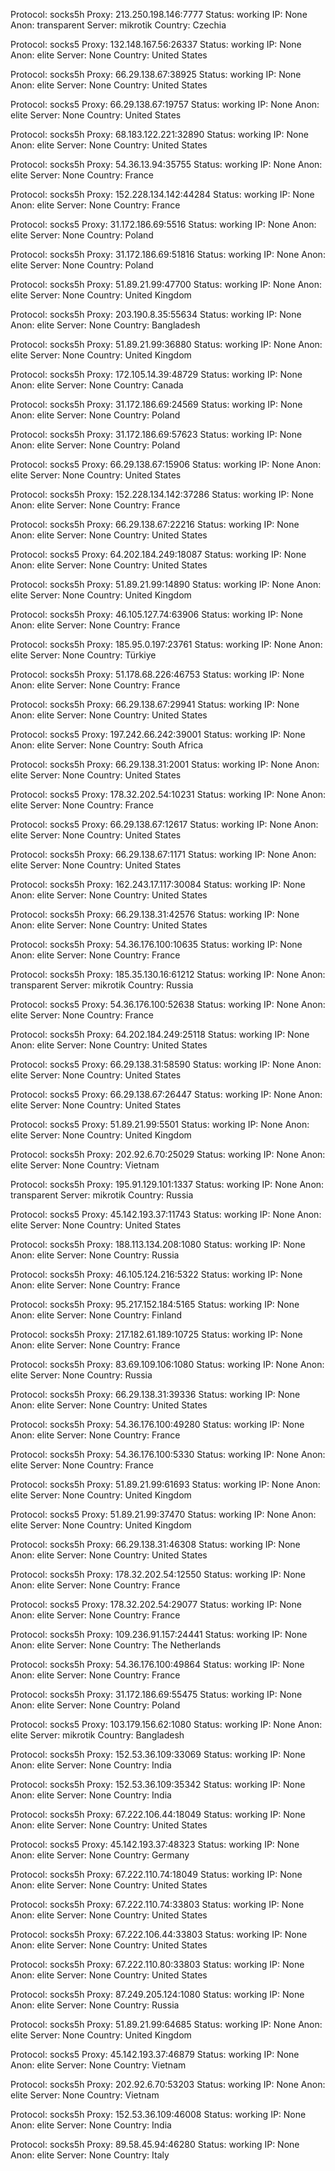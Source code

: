Protocol: socks5h
Proxy: 213.250.198.146:7777
Status: working
IP: None
Anon: transparent
Server: mikrotik
Country: Czechia

Protocol: socks5
Proxy: 132.148.167.56:26337
Status: working
IP: None
Anon: elite
Server: None
Country: United States

Protocol: socks5h
Proxy: 66.29.138.67:38925
Status: working
IP: None
Anon: elite
Server: None
Country: United States

Protocol: socks5
Proxy: 66.29.138.67:19757
Status: working
IP: None
Anon: elite
Server: None
Country: United States

Protocol: socks5h
Proxy: 68.183.122.221:32890
Status: working
IP: None
Anon: elite
Server: None
Country: United States

Protocol: socks5h
Proxy: 54.36.13.94:35755
Status: working
IP: None
Anon: elite
Server: None
Country: France

Protocol: socks5h
Proxy: 152.228.134.142:44284
Status: working
IP: None
Anon: elite
Server: None
Country: France

Protocol: socks5
Proxy: 31.172.186.69:5516
Status: working
IP: None
Anon: elite
Server: None
Country: Poland

Protocol: socks5h
Proxy: 31.172.186.69:51816
Status: working
IP: None
Anon: elite
Server: None
Country: Poland

Protocol: socks5h
Proxy: 51.89.21.99:47700
Status: working
IP: None
Anon: elite
Server: None
Country: United Kingdom

Protocol: socks5h
Proxy: 203.190.8.35:55634
Status: working
IP: None
Anon: elite
Server: None
Country: Bangladesh

Protocol: socks5h
Proxy: 51.89.21.99:36880
Status: working
IP: None
Anon: elite
Server: None
Country: United Kingdom

Protocol: socks5h
Proxy: 172.105.14.39:48729
Status: working
IP: None
Anon: elite
Server: None
Country: Canada

Protocol: socks5h
Proxy: 31.172.186.69:24569
Status: working
IP: None
Anon: elite
Server: None
Country: Poland

Protocol: socks5h
Proxy: 31.172.186.69:57623
Status: working
IP: None
Anon: elite
Server: None
Country: Poland

Protocol: socks5
Proxy: 66.29.138.67:15906
Status: working
IP: None
Anon: elite
Server: None
Country: United States

Protocol: socks5h
Proxy: 152.228.134.142:37286
Status: working
IP: None
Anon: elite
Server: None
Country: France

Protocol: socks5h
Proxy: 66.29.138.67:22216
Status: working
IP: None
Anon: elite
Server: None
Country: United States

Protocol: socks5
Proxy: 64.202.184.249:18087
Status: working
IP: None
Anon: elite
Server: None
Country: United States

Protocol: socks5h
Proxy: 51.89.21.99:14890
Status: working
IP: None
Anon: elite
Server: None
Country: United Kingdom

Protocol: socks5h
Proxy: 46.105.127.74:63906
Status: working
IP: None
Anon: elite
Server: None
Country: France

Protocol: socks5h
Proxy: 185.95.0.197:23761
Status: working
IP: None
Anon: elite
Server: None
Country: Türkiye

Protocol: socks5h
Proxy: 51.178.68.226:46753
Status: working
IP: None
Anon: elite
Server: None
Country: France

Protocol: socks5h
Proxy: 66.29.138.67:29941
Status: working
IP: None
Anon: elite
Server: None
Country: United States

Protocol: socks5
Proxy: 197.242.66.242:39001
Status: working
IP: None
Anon: elite
Server: None
Country: South Africa

Protocol: socks5h
Proxy: 66.29.138.31:2001
Status: working
IP: None
Anon: elite
Server: None
Country: United States

Protocol: socks5
Proxy: 178.32.202.54:10231
Status: working
IP: None
Anon: elite
Server: None
Country: France

Protocol: socks5
Proxy: 66.29.138.67:12617
Status: working
IP: None
Anon: elite
Server: None
Country: United States

Protocol: socks5h
Proxy: 66.29.138.67:1171
Status: working
IP: None
Anon: elite
Server: None
Country: United States

Protocol: socks5h
Proxy: 162.243.17.117:30084
Status: working
IP: None
Anon: elite
Server: None
Country: United States

Protocol: socks5h
Proxy: 66.29.138.31:42576
Status: working
IP: None
Anon: elite
Server: None
Country: United States

Protocol: socks5h
Proxy: 54.36.176.100:10635
Status: working
IP: None
Anon: elite
Server: None
Country: France

Protocol: socks5h
Proxy: 185.35.130.16:61212
Status: working
IP: None
Anon: transparent
Server: mikrotik
Country: Russia

Protocol: socks5
Proxy: 54.36.176.100:52638
Status: working
IP: None
Anon: elite
Server: None
Country: France

Protocol: socks5h
Proxy: 64.202.184.249:25118
Status: working
IP: None
Anon: elite
Server: None
Country: United States

Protocol: socks5
Proxy: 66.29.138.31:58590
Status: working
IP: None
Anon: elite
Server: None
Country: United States

Protocol: socks5
Proxy: 66.29.138.67:26447
Status: working
IP: None
Anon: elite
Server: None
Country: United States

Protocol: socks5
Proxy: 51.89.21.99:5501
Status: working
IP: None
Anon: elite
Server: None
Country: United Kingdom

Protocol: socks5h
Proxy: 202.92.6.70:25029
Status: working
IP: None
Anon: elite
Server: None
Country: Vietnam

Protocol: socks5h
Proxy: 195.91.129.101:1337
Status: working
IP: None
Anon: transparent
Server: mikrotik
Country: Russia

Protocol: socks5
Proxy: 45.142.193.37:11743
Status: working
IP: None
Anon: elite
Server: None
Country: United States

Protocol: socks5h
Proxy: 188.113.134.208:1080
Status: working
IP: None
Anon: elite
Server: None
Country: Russia

Protocol: socks5h
Proxy: 46.105.124.216:5322
Status: working
IP: None
Anon: elite
Server: None
Country: France

Protocol: socks5h
Proxy: 95.217.152.184:5165
Status: working
IP: None
Anon: elite
Server: None
Country: Finland

Protocol: socks5h
Proxy: 217.182.61.189:10725
Status: working
IP: None
Anon: elite
Server: None
Country: France

Protocol: socks5h
Proxy: 83.69.109.106:1080
Status: working
IP: None
Anon: elite
Server: None
Country: Russia

Protocol: socks5h
Proxy: 66.29.138.31:39336
Status: working
IP: None
Anon: elite
Server: None
Country: United States

Protocol: socks5h
Proxy: 54.36.176.100:49280
Status: working
IP: None
Anon: elite
Server: None
Country: France

Protocol: socks5h
Proxy: 54.36.176.100:5330
Status: working
IP: None
Anon: elite
Server: None
Country: France

Protocol: socks5h
Proxy: 51.89.21.99:61693
Status: working
IP: None
Anon: elite
Server: None
Country: United Kingdom

Protocol: socks5
Proxy: 51.89.21.99:37470
Status: working
IP: None
Anon: elite
Server: None
Country: United Kingdom

Protocol: socks5h
Proxy: 66.29.138.31:46308
Status: working
IP: None
Anon: elite
Server: None
Country: United States

Protocol: socks5h
Proxy: 178.32.202.54:12550
Status: working
IP: None
Anon: elite
Server: None
Country: France

Protocol: socks5
Proxy: 178.32.202.54:29077
Status: working
IP: None
Anon: elite
Server: None
Country: France

Protocol: socks5h
Proxy: 109.236.91.157:24441
Status: working
IP: None
Anon: elite
Server: None
Country: The Netherlands

Protocol: socks5h
Proxy: 54.36.176.100:49864
Status: working
IP: None
Anon: elite
Server: None
Country: France

Protocol: socks5h
Proxy: 31.172.186.69:55475
Status: working
IP: None
Anon: elite
Server: None
Country: Poland

Protocol: socks5
Proxy: 103.179.156.62:1080
Status: working
IP: None
Anon: elite
Server: mikrotik
Country: Bangladesh

Protocol: socks5h
Proxy: 152.53.36.109:33069
Status: working
IP: None
Anon: elite
Server: None
Country: India

Protocol: socks5h
Proxy: 152.53.36.109:35342
Status: working
IP: None
Anon: elite
Server: None
Country: India

Protocol: socks5h
Proxy: 67.222.106.44:18049
Status: working
IP: None
Anon: elite
Server: None
Country: United States

Protocol: socks5
Proxy: 45.142.193.37:48323
Status: working
IP: None
Anon: elite
Server: None
Country: Germany

Protocol: socks5h
Proxy: 67.222.110.74:18049
Status: working
IP: None
Anon: elite
Server: None
Country: United States

Protocol: socks5h
Proxy: 67.222.110.74:33803
Status: working
IP: None
Anon: elite
Server: None
Country: United States

Protocol: socks5h
Proxy: 67.222.106.44:33803
Status: working
IP: None
Anon: elite
Server: None
Country: United States

Protocol: socks5h
Proxy: 67.222.110.80:33803
Status: working
IP: None
Anon: elite
Server: None
Country: United States

Protocol: socks5h
Proxy: 87.249.205.124:1080
Status: working
IP: None
Anon: elite
Server: None
Country: Russia

Protocol: socks5h
Proxy: 51.89.21.99:64685
Status: working
IP: None
Anon: elite
Server: None
Country: United Kingdom

Protocol: socks5
Proxy: 45.142.193.37:46879
Status: working
IP: None
Anon: elite
Server: None
Country: Vietnam

Protocol: socks5h
Proxy: 202.92.6.70:53203
Status: working
IP: None
Anon: elite
Server: None
Country: Vietnam

Protocol: socks5h
Proxy: 152.53.36.109:46008
Status: working
IP: None
Anon: elite
Server: None
Country: India

Protocol: socks5h
Proxy: 89.58.45.94:46280
Status: working
IP: None
Anon: elite
Server: None
Country: Italy

